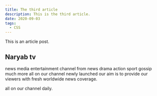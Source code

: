 ```yaml
---
title: The third article
description: This is the third article.
date: 2020-09-03
tags:
  - CSS
---
```

This is an article post.

## Naryab tv 

news media entertainment channel from news drama action sport gossip much more all on our channel newly launched our aim is to provide our viewers with fresh worldwide news coverage.

all on our channel daily.
